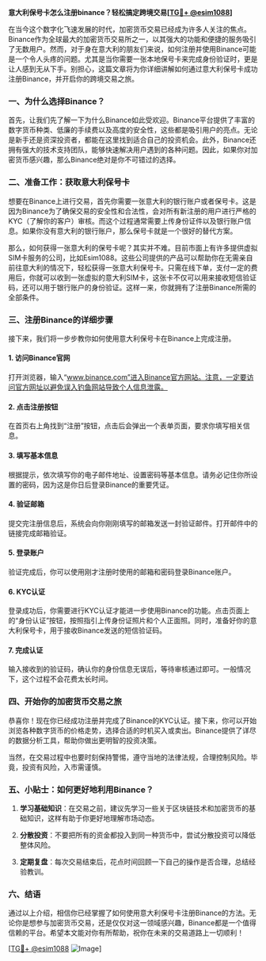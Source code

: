 **意大利保号卡怎么注册binance？轻松搞定跨境交易[[TG💪+ @esim1088](https://t.me/s/esim1088)]**

在当今这个数字化飞速发展的时代，加密货币交易已经成为许多人关注的焦点。Binance作为全球最大的加密货币交易所之一，以其强大的功能和便捷的服务吸引了无数用户。然而，对于身在意大利的朋友们来说，如何注册并使用Binance可能是一个令人头疼的问题。尤其是当你需要一张本地保号卡来完成身份验证时，更是让人感到无从下手。别担心，这篇文章将为你详细讲解如何通过意大利保号卡成功注册Binance，并开启你的跨境交易之旅。

### 一、为什么选择Binance？

首先，让我们先了解一下为什么Binance如此受欢迎。Binance平台提供了丰富的数字货币种类、低廉的手续费以及高度的安全性，这些都是吸引用户的亮点。无论是新手还是资深投资者，都能在这里找到适合自己的投资机会。此外，Binance还拥有强大的技术支持团队，能够快速解决用户遇到的各种问题。因此，如果你对加密货币感兴趣，那么Binance绝对是你不可错过的选择。

### 二、准备工作：获取意大利保号卡

想要在Binance上进行交易，首先你需要一张意大利的银行账户或者保号卡。这是因为Binance为了确保交易的安全性和合法性，会对所有新注册的用户进行严格的KYC（了解你的客户）审核。而这个过程通常需要上传身份证件以及银行账户信息。如果你没有意大利的银行账户，那么保号卡就是一个很好的替代方案。

那么，如何获得一张意大利的保号卡呢？其实并不难。目前市面上有许多提供虚拟SIM卡服务的公司，比如Esim1088。这些公司提供的产品可以帮助你在无需亲自前往意大利的情况下，轻松获得一张意大利保号卡。只需在线下单，支付一定的费用后，你就可以收到一张虚拟的意大利SIM卡，这张卡不仅可以用来接收短信验证码，还可以用于银行账户的身份验证。这样一来，你就拥有了注册Binance所需的全部条件。

### 三、注册Binance的详细步骤

接下来，我们将一步步教你如何使用意大利保号卡在Binance上完成注册。

#### 1. 访问Binance官网

打开浏览器，输入“www.binance.com”进入Binance官方网站。注意，一定要访问官方网址以避免误入钓鱼网站导致个人信息泄露。

#### 2. 点击注册按钮

在首页右上角找到“注册”按钮，点击后会弹出一个表单页面，要求你填写相关信息。

#### 3. 填写基本信息

根据提示，依次填写你的电子邮件地址、设置密码等基本信息。请务必记住你所设置的密码，因为这是你日后登录Binance的重要凭证。

#### 4. 验证邮箱

提交完注册信息后，系统会向你刚刚填写的邮箱发送一封验证邮件。打开邮件中的链接完成邮箱验证。

#### 5. 登录账户

验证完成后，你可以使用刚才注册时使用的邮箱和密码登录Binance账户。

#### 6. KYC认证

登录成功后，你需要进行KYC认证才能进一步使用Binance的功能。点击页面上的“身份认证”按钮，按照指引上传身份证照片和个人正面照。同时，准备好你的意大利保号卡，用于接收Binance发送的短信验证码。

#### 7. 完成认证

输入接收到的验证码，确认你的身份信息无误后，等待审核通过即可。一般情况下，这个过程不会花费太长时间。

### 四、开始你的加密货币交易之旅

恭喜你！现在你已经成功注册并完成了Binance的KYC认证。接下来，你可以开始浏览各种数字货币的价格走势，选择合适的时机买入或卖出。Binance提供了详尽的数据分析工具，帮助你做出更明智的投资决策。

当然，在交易过程中也要时刻保持警惕，遵守当地的法律法规，合理控制风险。毕竟，投资有风险，入市需谨慎。

### 五、小贴士：如何更好地利用Binance？

1. **学习基础知识**：在交易之前，建议先学习一些关于区块链技术和加密货币的基础知识，这样有助于你更好地理解市场动态。
   
2. **分散投资**：不要把所有的资金都投入到同一种货币中，尝试分散投资可以降低整体风险。

3. **定期复盘**：每次交易结束后，花点时间回顾一下自己的操作是否合理，总结经验教训。

### 六、结语

通过以上介绍，相信你已经掌握了如何使用意大利保号卡注册Binance的方法。无论你是想参与加密货币交易，还是仅仅对这一领域感兴趣，Binance都是一个值得信赖的平台。希望本文能对你有所帮助，祝你在未来的交易道路上一切顺利！

[[TG💪+ @esim1088](https://t.me/s/esim1088) ![Image](https://i.postimg.cc/4NQfJmqS/Snipaste-2025-05-13-00-14-12.png)]